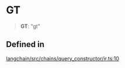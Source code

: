 GT
==

> **GT**: "gt"

Defined in[](#defined-in "Direct link to Defined in")
------------------------------------------------------

[langchain/src/chains/query\_constructor/ir.ts:10](https://github.com/hwchase17/langchainjs/blob/1c1274d/langchain/src/chains/query_constructor/ir.ts#L10)
